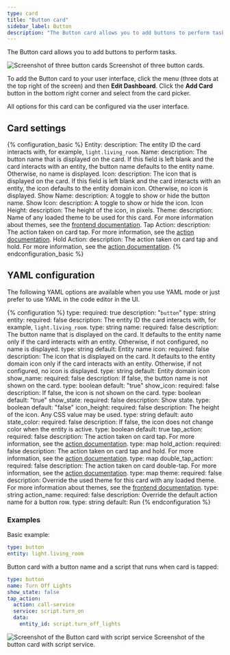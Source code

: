 ```yaml
---
type: card
title: "Button card"
sidebar_label: Button
description: "The Button card allows you to add buttons to perform tasks."
---
```


The Button card allows you to add buttons to perform tasks.

<p class='img'>
<img src='/images/dashboards/entity_button_card.png' alt='Screenshot of three button cards'>
Screenshot of three button cards.
</p>

To add the Button card to your user interface, click the menu (three dots at the top right of the screen) and then **Edit Dashboard**. Click the **Add Card** button in the bottom right corner and select from the card picker.

All options for this card can be configured via the user interface.

## Card settings

{% configuration_basic %}
Entity:
  description: The entity ID the card interacts with, for example, `light.living_room`.
Name:
  description: The button name that is displayed on the card. If this field is left blank and the card interacts with an entity, the button name defaults to the entity name. Otherwise, no name is displayed.
Icon:
  description: The icon that is displayed on the card. If this field is left blank and the card interacts with an entity, the icon defaults to the entity domain icon. Otherwise, no icon is displayed.
Show Name:
  description: A toggle to show or hide the button name.
Show Icon:
  description: A toggle to show or hide the icon.
Icon Height:
  description: The height of the icon, in pixels.
Theme:
  description: Name of any loaded theme to be used for this card. For more information about themes, see the [frontend documentation](/integrations/frontend/).
Tap Action:
  description: The action taken on card tap. For more information, see the [action documentation](/dashboards/actions/#tap-action).
Hold Action:
  description: The action taken on card tap and hold. For more information, see the [action documentation](/dashboards/actions/#hold-action).
{% endconfiguration_basic %}

## YAML configuration

The following YAML options are available when you use YAML mode or just prefer to use YAML in the code editor in the UI.

{% configuration %}
type:
  required: true
  description: "`button`"
  type: string
entity:
  required: false
  description: The entity ID the card interacts with, for example, `light.living_room`.
  type: string
name:
  required: false
  description: The button name that is displayed on the card. It defaults to the entity name only if the card interacts with an entity. Otherwise, if not configured, no name is displayed.
  type: string
  default: Entity name
icon:
  required: false
  description: The icon that is displayed on the card. It defaults to the entity domain icon only if the card interacts with an entity. Otherwise, if not configured, no icon is displayed.
  type: string
  default: Entity domain icon
show_name:
  required: false
  description: If false, the button name is not shown on the card.
  type: boolean
  default: "true"
show_icon:
  required: false
  description: If false, the icon is not shown on the card.
  type: boolean
  default: "true"
show_state:
  required: false
  description: Show state.
  type: boolean
  default: "false"
icon_height:
  required: false
  description: The height of the icon. Any CSS value may be used.
  type: string
  default: auto
state_color:
  required: false
  description: If false, the icon does not change color when the entity is active.
  type: boolean
  default: true
tap_action:
  required: false
  description: The action taken on card tap. For more information, see the [action documentation](/dashboards/actions/#tap-action).
  type: map
hold_action:
  required: false
  description: The action taken on card tap and hold. For more information, see the [action documentation](/dashboards/actions/#hold-action).
  type: map
double_tap_action:
  required: false
  description: The action taken on card double-tap. For more information, see the [action documentation](/dashboards/actions/#double-tap-action).
  type: map
theme:
  required: false
  description: Override the used theme for this card with any loaded theme. For more information about themes, see the [frontend documentation](/integrations/frontend/).
  type: string
action_name:
  required: false
  description: Override the default action name for a button row.
  type: string
  default: Run
{% endconfiguration %}

### Examples

Basic example:

```yaml
type: button
entity: light.living_room
```

Button card with a button name and a script that runs when card is tapped:

```yaml
type: button
name: Turn Off Lights
show_state: false
tap_action:
  action: call-service
  service: script.turn_on
  data:
    entity_id: script.turn_off_lights
```

<p class='img'>
<img src='/images/dashboards/entity_button_complex_card.png' alt='Screenshot of the Button card with script service'>
Screenshot of the button card with script service.
</p>
